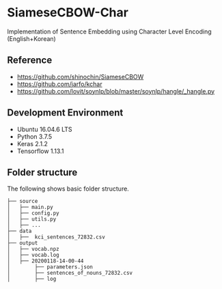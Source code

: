 # SiameseCBOW-Char
Implementation of Sentence Embedding using Character Level Encoding (English+Korean)

## Reference

* https://github.com/shinochin/SiameseCBOW
* https://github.com/jarfo/kchar
* https://github.com/lovit/soynlp/blob/master/soynlp/hangle/_hangle.py

## Development Environment
* Ubuntu 16.04.6 LTS
* Python 3.7.5
* Keras 2.1.2
* Tensorflow 1.13.1

## Folder structure
The following shows basic folder structure.
```
├── source
│   ├── main.py
│   ├── config.py
│   ├── utils.py
│   ├── ...
├── data
│   ├──  kci_sentences_72832.csv
├── output
│   ├── vocab.npz
│   ├── vocab.log
│   ├── 20200118-14-00-44
│        ├── parameters.json
│        ├── sentences_of_nouns_72832.csv
│        ├── log